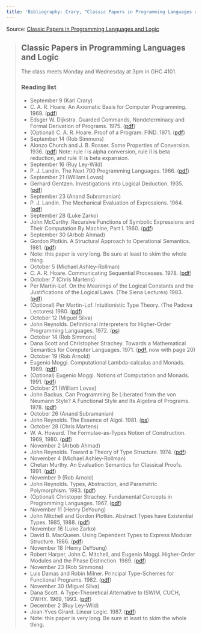 ```yaml
---
title: 'Bibliography: Crary, "Classic Papers in Programming Languages and Logic"'
---
```


Source: [Classic Papers in Programming Languages and Logic](http://www.cs.cmu.edu/~crary/819-f09/)

> ## Classic Papers in Programming Languages and Logic
>
> The class meets Monday and Wednesday at 3pm in GHC 4101.
>
> ### Reading list
>
> * September 9 (Karl Crary)
> * C. A. R. Hoare. An Axiomatic Basis for Computer Programming. 1969\. ([pdf](http://www.cs.cmu.edu/~crary/819-f09/Hoare69.pdf))
> * Edsger W. Dijkstra. Guarded Commands, Nondeterminacy and Formal Derivation of Programs. 1975\. ([pdf](http://www.cs.cmu.edu/~crary/819-f09/Dijkstra75.pdf))
> * (Optional) C. A. R. Hoare. Proof of a Program: FIND. 1971\. ([pdf](http://www.cs.cmu.edu/~crary/819-f09/Hoare71.pdf))
> * September 14 (Rob Simmons)
> * Alonzo Church and J. B. Rosser. Some Properties of Conversion. 1936\. ([pdf](http://www.cs.cmu.edu/~crary/819-f09/ChurchRosser36.pdf))
> Note: rule I is alpha conversion, rule II is beta reduction, and rule III is beta expansion.
> * September 16 (Ruy Ley-Wild)
> * P. J. Landin. The Next 700 Programming Languages. 1966\. ([pdf](http://www.cs.cmu.edu/~crary/819-f09/Landin66.pdf))
> * September 21 (William Lovas)
> * Gerhard Gentzen. Investigations into Logical Deduction. 1935\. ([pdf](http://www.cs.cmu.edu/~crary/819-f09/Gentzen35.pdf))
> * September 23 (Anand Subramanian)
> * P. J. Landin. The Mechanical Evaluation of Expressions. 1964\. ([pdf](http://www.cs.cmu.edu/~crary/819-f09/Landin64.pdf))
> * September 28 (Luke Zarko)
> * John McCarthy. Recursive Functions of Symbolic Expressions and Their Computation By Machine, Part I. 1960\. ([pdf](http://www.cs.cmu.edu/~crary/819-f09/McCarthy60.pdf))
> * September 30 (Arbob Ahmad)
> * Gordon Plotkin. A Structural Approach to Operational Semantics. 1981\. ([pdf](http://www.cs.cmu.edu/~crary/819-f09/Plotkin81.pdf))
> * Note: this paper is very long. Be sure at least to skim the whole thing.
> * October 5 (Michael Ashley-Rollman)
> * C. A. R. Hoare. Communicating Sequential Processes. 1978\. ([pdf](http://www.cs.cmu.edu/~crary/819-f09/Hoare78.pdf))
> * October 7 (Chris Martens)
> * Per Martin-Lof. On the Meanings of the Logical Constants and the Justifications of the Logical Laws. (The Siena Lectures) 1983. ([pdf](http://www.cs.cmu.edu/~crary/819-f09/Martin-Lof83.pdf))
> * (Optional) Per Martin-Lof. Intuitionistic Type Theory. (The Padova Lectures) 1980. ([pdf](http://www.cs.cmu.edu/~crary/819-f09/Martin-Lof80.pdf))
> * October 12 (Miguel Silva)
> * John Reynolds. Definitional Interpreters for Higher-Order Programming Languages. 1972\. ([ps](http://www.cs.cmu.edu/~crary/819-f09/Reynolds72.ps))
> * October 14 (Rob Simmons)
> * Dana Scott and Christopher Strachey. Towards a Mathematical Semantics for Computer Languages. 1971\. ([pdf](http://www.cs.cmu.edu/~crary/819-f09/Scott71.pdf), now with page 20)
> * October 19 (Rob Arnold)
> * Eugenio Moggi. Computational Lambda-calculus and Monads. 1989\. ([pdf](http://www.cs.cmu.edu/~crary/819-f09/Moggi89.pdf))
> * (Optional) Eugenio Moggi. Notions of Computation and Monads. 1991\. ([pdf](http://www.cs.cmu.edu/~crary/819-f09/Moggi91.pdf))
> * October 21 (William Lovas)
> * John Backus. Can Programming Be Liberated from the von Neumann Style? A Functional Style and Its Algebra of Programs. 1978\. ([pdf](http://www.cs.cmu.edu/~crary/819-f09/Backus78.pdf))
> * October 26 (Anand Subramanian)
> * John Reynolds. The Essence of Algol. 1981\. ([ps](http://www.cs.cmu.edu/~crary/819-f09/Reynolds81.ps))
> * October 28 (Chris Martens)
> * W. A. Howard. The Formulae-as-Types Notion of Construction. 1969, 1980. ([pdf](http://www.cs.cmu.edu/~crary/819-f09/Howard80.pdf))
> * November 2 (Arbob Ahmad)
> * John Reynolds. Toward a Theory of Type Structure. 1974\. ([pdf](http://www.cs.cmu.edu/~crary/819-f09/Reynolds74.pdf))
> * November 4 (Michael Ashley-Rollman)
> * Chetan Murthy. An Evaluation Semantics for Classical Proofs. 1991\. ([pdf](http://www.cs.cmu.edu/~crary/819-f09/Murthy91.pdf))
> * November 9 (Rob Arnold)
> * John Reynolds. Types, Abstraction, and Parametric Polymorphism. 1983\. ([pdf](http://www.cs.cmu.edu/~crary/819-f09/Reynolds83.pdf))
> * (Optional) Christoper Strachey. Fundamental Concepts in Programming Languages. 1967\. ([pdf](http://www.cs.cmu.edu/~crary/819-f09/Strachey67.pdf))
> * November 11 (Henry DeYoung)
> * John Mitchell and Gordon Plotkin. Abstract Types have Existential Types. 1985, 1988. ([pdf](http://www.cs.cmu.edu/~crary/819-f09/MitchellPlotkin88.pdf))
> * November 16 (Luke Zarko)
> * David B. MacQueen. Using Dependent Types to Express Modular Structure. 1986\. ([pdf](http://www.cs.cmu.edu/~crary/819-f09/MacQueen86.pdf))
> * November 18 (Henry DeYoung)
> * Robert Harper, John C. Mitchell, and Eugenio Moggi. Higher-Order Modules and the Phase Distinction. 1989\. ([pdf](http://www.cs.cmu.edu/~crary/819-f09/HarperEtal89.pdf))
> * November 23 (Rob Simmons)
> * Luis Damas and Robin Milner. Principal Type-Schemes for Functional Programs. 1982\. ([pdf](http://www.cs.cmu.edu/~crary/819-f09/DamasMilner82.pdf))
> * November 30 (Miguel Silva)
> * Dana Scott. A Type-Theoretical Alternative to ISWIM, CUCH, OWHY. 1969, 1993. ([pdf](http://www.cs.cmu.edu/~crary/819-f09/Scott93.pdf))
> * December 2 (Ruy Ley-Wild)
> * Jean-Yves Girard. Linear Logic. 1987\. ([pdf](http://www.cs.cmu.edu/~crary/819-f09/Girard87.pdf))
> * Note: this paper is very long. Be sure at least to skim the whole thing.
